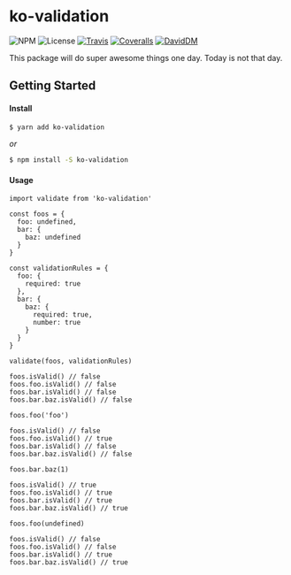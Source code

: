 ko-validation
================

![NPM](https://img.shields.io/npm/v/ko-validation.svg)
![License](https://img.shields.io/npm/l/ko-validation.svg)
[![Travis](https://img.shields.io/travis/Profiscience/ko-validation.svg)](https://travis-ci.org/Profiscience/ko-validation)
[![Coveralls](https://coveralls.io/repos/github/Profiscience/ko-validation/badge.svg?branch=master)](https://coveralls.io/github/Profiscience/ko-validation?branch=master)
[![DavidDM](https://img.shields.io/david/Profiscience/ko-validation.svg)](https://david-dm.org/Profiscience/ko-validation)

This package will do super awesome things one day. Today is not that day.

## Getting Started

#### Install

```bash
$ yarn add ko-validation
```

_or_

```bash
$ npm install -S ko-validation
```

#### Usage

```
import validate from 'ko-validation'

const foos = {
  foo: undefined,
  bar: {
    baz: undefined
  }
}

const validationRules = {
  foo: {
    required: true
  },
  bar: {
    baz: {
      required: true,
      number: true
    }
  }
}

validate(foos, validationRules)

foos.isValid() // false
foos.foo.isValid() // false
foos.bar.isValid() // false
foos.bar.baz.isValid() // false

foos.foo('foo')

foos.isValid() // false
foos.foo.isValid() // true
foos.bar.isValid() // false
foos.bar.baz.isValid() // false

foos.bar.baz(1)

foos.isValid() // true
foos.foo.isValid() // true
foos.bar.isValid() // true
foos.bar.baz.isValid() // true

foos.foo(undefined)

foos.isValid() // false
foos.foo.isValid() // false
foos.bar.isValid() // true
foos.bar.baz.isValid() // true
```
